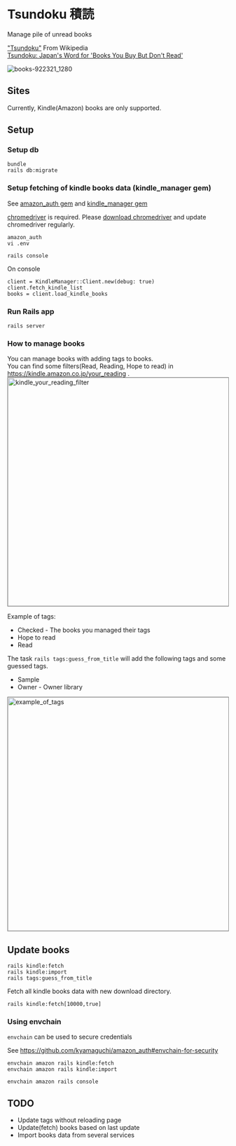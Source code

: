 # Tsundoku 積読

Manage pile of unread books  

["Tsundoku"](https://en.wikipedia.org/wiki/Tsundoku) From Wikipedia  
[Tsundoku: Japan's Word for 'Books You Buy But Don't Read'](https://www.tofugu.com/japanese/tsundoku/)  

![books-922321_1280](https://cloud.githubusercontent.com/assets/275284/25094616/f7640402-23d2-11e7-96b8-24c22c435745.jpg)

## Sites

Currently, Kindle(Amazon) books are only supported.

## Setup

### Setup db

```
bundle
rails db:migrate
```

### Setup fetching of kindle books data (kindle_manager gem)

See [amazon_auth gem](https://github.com/kyamaguchi/amazon_auth) and [kindle_manager gem](https://github.com/kyamaguchi/kindle_manager)  

[chromedriver](https://sites.google.com/a/chromium.org/chromedriver/downloads) is required. Please [download chromedriver](http://chromedriver.storage.googleapis.com/index.html) and update chromedriver regularly.  

```
amazon_auth
vi .env

rails console
```

On console

```
client = KindleManager::Client.new(debug: true)
client.fetch_kindle_list
books = client.load_kindle_books
```

### Run Rails app

```
rails server
```

### How to manage books

You can manage books with adding tags to books.  
You can find some filters(Read, Reading, Hope to read) in https://kindle.amazon.co.jp/your_reading .  
<img width="521" alt="kindle_your_reading_filter" src="https://user-images.githubusercontent.com/275284/26866394-dd13ecf2-4b9b-11e7-99b9-1da816b3a107.png" style="max-width:100%;border: 1px gray solid;">

Example of tags:

- Checked - The books you managed their tags
- Hope to read
- Read

The task `rails tags:guess_from_title` will add the following tags and some guessed tags.

- Sample
- Owner - Owner library

<img width="533" alt="example_of_tags" src="https://user-images.githubusercontent.com/275284/26866399-e23be234-4b9b-11e7-9d45-765bcee4b0e6.png" style="max-width:100%;border: 1px gray solid;">

## Update books

```
rails kindle:fetch
rails kindle:import
rails tags:guess_from_title
```

Fetch all kindle books data with new download directory.

```
rails kindle:fetch[10000,true]
```

### Using envchain

`envchain` can be used to secure credentials

See https://github.com/kyamaguchi/amazon_auth#envchain-for-security

```
envchain amazon rails kindle:fetch
envchain amazon rails kindle:import

envchain amazon rails console
```

## TODO

- Update tags without reloading page
- Update(fetch) books based on last update
- Import books data from several services
